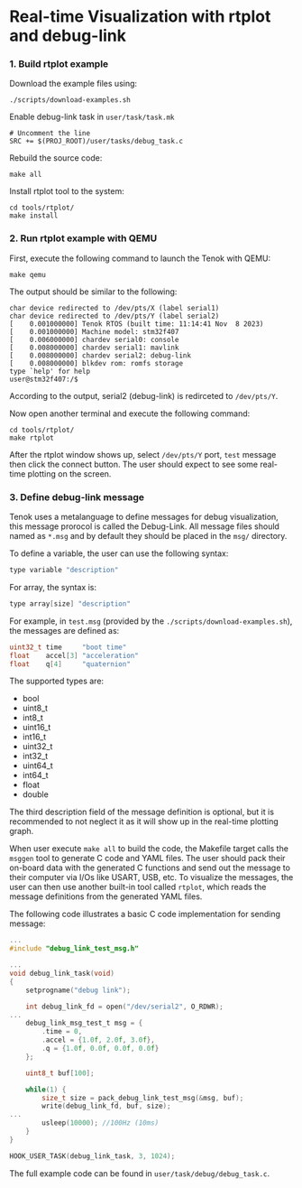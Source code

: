 Real-time Visualization with rtplot and debug-link
==================================================

### 1. Build rtplot example 

Download the example files using:

```
./scripts/download-examples.sh
```

Enable debug-link task in `user/task/task.mk`

```make
# Uncomment the line
SRC += $(PROJ_ROOT)/user/tasks/debug_task.c
```

Rebuild the source code:

```
make all
```

Install rtplot tool to the system:

```
cd tools/rtplot/
make install
```

### 2. Run rtplot example with QEMU

First, execute the following command to launch the Tenok with QEMU:

```
make qemu
```

The output should be similar to the following:

```
char device redirected to /dev/pts/X (label serial1)
char device redirected to /dev/pts/Y (label serial2)
[    0.001000000] Tenok RTOS (built time: 11:14:41 Nov  8 2023)
[    0.001000000] Machine model: stm32f407
[    0.006000000] chardev serial0: console
[    0.008000000] chardev serial1: mavlink
[    0.008000000] chardev serial2: debug-link
[    0.008000000] blkdev rom: romfs storage
type `help' for help
user@stm32f407:/$
```

According to the output, serial2 (debug-link) is redirceted to `/dev/pts/Y`.

Now open another terminal and execute the following command:

```
cd tools/rtplot/
make rtplot
```

After the rtplot window shows up, select `/dev/pts/Y` port, `test` message then click the connect button.
The user should expect to see some real-time plotting on the screen.

### 3. Define debug-link message

Tenok uses a metalanguage to define messages for debug visualization, this message prorocol is called the Debug-Link.
All message files should named as `*.msg` and by default they should be placed in the `msg/` directory.

To define a variable, the user can use the following syntax:

```c
type variable "description"
```

For array, the syntax is:

```c
type array[size] "description"
```

For example, in `test.msg` (provided by the `./scripts/download-examples.sh`), the messages are defined as:

```c
uint32_t time     "boot time"
float    accel[3] "acceleration"
float    q[4]     "quaternion"
```

The supported types are:

* bool
* uint8_t
* int8_t
* uint16_t
* int16_t
* uint32_t
* int32_t
* uint64_t
* int64_t
* float
* double

The third description field of the message definition is optional, but it is recommended to not neglect it as
it will show up in the real-time plotting graph.

When user execute `make all` to build the code, the Makefile target calls the `msggen` tool to generate C code and YAML files.
The user should pack their on-board data with the generated C functions and send out the message to their computer via I/Os like USART, USB, etc.
To visualize the messages, the user can then use another built-in tool called `rtplot`, which reads the message definitions from the generated YAML files.

The following code illustrates a basic C code implementation for sending message:

```c
...
#include "debug_link_test_msg.h"

...
void debug_link_task(void)
{
    setprogname("debug link");

    int debug_link_fd = open("/dev/serial2", O_RDWR);
...
    debug_link_msg_test_t msg = {
        .time = 0,
        .accel = {1.0f, 2.0f, 3.0f},
        .q = {1.0f, 0.0f, 0.0f, 0.0f}
    };

    uint8_t buf[100];

    while(1) {
        size_t size = pack_debug_link_test_msg(&msg, buf);
        write(debug_link_fd, buf, size);
...
        usleep(10000); //100Hz (10ms)
    }
}

HOOK_USER_TASK(debug_link_task, 3, 1024);

```

The full  example code can be found in `user/task/debug/debug_task.c`.
